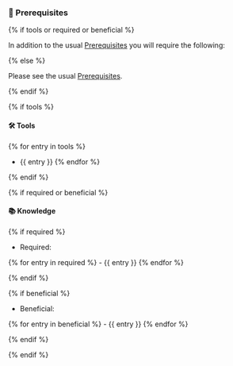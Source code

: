 ### 🧰 Prerequisites

{% if tools or required or beneficial %}

In addition to the usual [Prerequisites](../../prerequisites/python) you will require the following:

{% else %}

Please see the usual [Prerequisites](../../prerequisites/python).

{% endif %}

{% if tools %}

#### 🛠️  Tools

{% for entry in tools %}
  - {{ entry }}
{% endfor %}

{% endif %}

{% if required or beneficial %}

#### 📚 Knowledge

{% if required %}

- Required:

{% for entry in required %}
    - {{ entry }}
{% endfor %}

{% endif %}

{% if beneficial %}

- Beneficial:

{% for entry in beneficial %}
    - {{ entry }}
{% endfor %}

{% endif %}

{% endif %}



